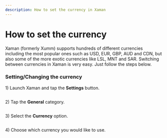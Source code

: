 ```yaml
---
description: How to set the currency in Xaman
---
```


# How to set the currency

Xaman (formerly Xumm) supports hundreds of different currencies including the most popular ones such as USD, EUR, GBP, AUD and CDN, but also some of the more exotic currencies like LSL, MNT and SAR. Switching between currencies in Xaman is very easy. Just follow the steps below.

### Setting/Changing the currency

1\) Launch Xaman and tap the **Settings** button.



<figure><img src="../.gitbook/assets/Xaman - Main Screen - Settings (1).png" alt=""><figcaption></figcaption></figure>

&#x20;2\) Tap the **General** category.



<figure><img src="../.gitbook/assets/Xaman - Settings Screen - General.png" alt=""><figcaption></figcaption></figure>

3\) Select the **Currency** option.



<figure><img src="../.gitbook/assets/Xaman - Settings Screen - General - Currency.png" alt=""><figcaption></figcaption></figure>

4\) Choose which currency you would like to use.



<figure><img src="../.gitbook/assets/Xaman - Currency options.png" alt=""><figcaption></figcaption></figure>
